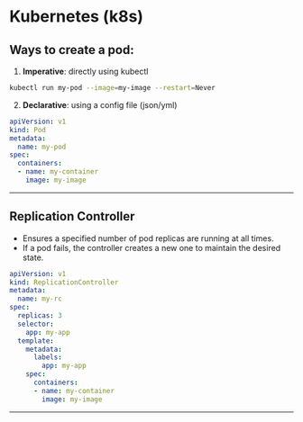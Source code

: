 # **Kubernetes (k8s)**

## Ways to create a pod:
1. **Imperative**: directly using kubectl
```bash
kubectl run my-pod --image=my-image --restart=Never
```
2. **Declarative**: using a config file (json/yml)
```yaml
apiVersion: v1
kind: Pod
metadata:
  name: my-pod
spec:
  containers:
  - name: my-container
    image: my-image
```
---
## Replication Controller
- Ensures a specified number of pod replicas are running at all times.
- If a pod fails, the controller creates a new one to maintain the desired state.
```yaml
apiVersion: v1
kind: ReplicationController
metadata:
  name: my-rc
spec:
  replicas: 3
  selector:
    app: my-app
  template:
    metadata:
      labels:
        app: my-app
    spec:
      containers:
      - name: my-container
        image: my-image
```
---